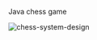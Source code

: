 Java chess game


![chess-system-design](https://user-images.githubusercontent.com/43252661/70470940-f70fed00-1aaa-11ea-81c3-6116f14aac9b.png)
